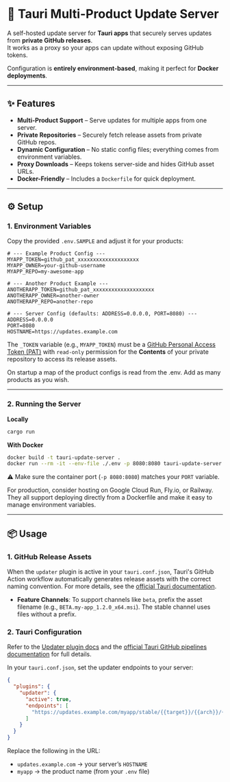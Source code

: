 # 🚀 Tauri Multi-Product Update Server

A self-hosted update server for **Tauri apps** that securely serves updates from **private GitHub releases**.  
It works as a proxy so your apps can update without exposing GitHub tokens.  

Configuration is **entirely environment-based**, making it perfect for **Docker deployments**.

---

## ✨ Features

- **Multi-Product Support** – Serve updates for multiple apps from one server.
- **Private Repositories** – Securely fetch release assets from private GitHub repos.
- **Dynamic Configuration** – No static config files; everything comes from environment variables.
- **Proxy Downloads** – Keeps tokens server-side and hides GitHub asset URLs.
- **Docker-Friendly** – Includes a `Dockerfile` for quick deployment.

---

## ⚙️ Setup

### 1. Environment Variables

Copy the provided `.env.SAMPLE` and adjust it for your products:

```dotenv
# --- Example Product Config ---
MYAPP_TOKEN=github_pat_xxxxxxxxxxxxxxxxxxxx
MYAPP_OWNER=your-github-username
MYAPP_REPO=my-awesome-app

# --- Another Product Example ---
ANOTHERAPP_TOKEN=github_pat_xxxxxxxxxxxxxxxxxxxx
ANOTHERAPP_OWNER=another-owner
ANOTHERAPP_REPO=another-repo

# --- Server Config (defaults: ADDRESS=0.0.0.0, PORT=8080) ---
ADDRESS=0.0.0.0
PORT=8080
HOSTNAME=https://updates.example.com
```

The `_TOKEN` variable (e.g., `MYAPP_TOKEN`) must be a [GitHub Personal Access Token (PAT)](https://docs.github.com/en/authentication/keeping-your-account-and-data-secure/managing-your-personal-access-tokens) with `read-only` permission for the **Contents** of your private repository to access its release assets.

On startup a map of the product configs is read from the .env. Add as many products as you wish.

---

### 2. Running the Server

**Locally**
```bash
cargo run
```

**With Docker**
```bash
docker build -t tauri-update-server .
docker run --rm -it --env-file ./.env -p 8080:8080 tauri-update-server
```

⚠️ Make sure the container port (`-p 8080:8080`) matches your `PORT` variable.

For production, consider hosting on Google Cloud Run, Fly.io, or Railway.
They all support deploying directly from a Dockerfile and make it easy to manage environment variables.

---

## 📦 Usage

### 1. GitHub Release Assets

When the `updater` plugin is active in your `tauri.conf.json`, Tauri's GitHub Action workflow automatically generates release assets with the correct naming convention. For more details, see the [official Tauri documentation](https://v2.tauri.app/distribute/pipelines/github).

- **Feature Channels**: To support channels like `beta`, prefix the asset filename (e.g., `BETA.my-app_1.2.0_x64.msi`). The stable channel uses files without a prefix.

### 2. Tauri Configuration

Refer to the [Updater plugin docs](https://v2.tauri.app/plugin/updater/) and the [official Tauri GitHub pipelines documentation](https://v2.tauri.app/distribute/pipelines/github) for full details.

In your `tauri.conf.json`, set the updater endpoints to your server:
```json
{
  "plugins": {
    "updater": {
      "active": true,
      "endpoints": [
        "https://updates.example.com/myapp/stable/{{target}}/{{arch}}/{{current_version}}"
      ]
    }
  }
}
```

Replace the following in the URL:
- `updates.example.com` → your server’s `HOSTNAME`
- `myapp` → the product name (from your `.env` file)

